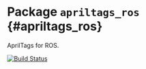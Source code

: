 # Package `apriltags_ros` {#apriltags_ros}

AprilTags for ROS.

[![Build Status](https://api.travis-ci.org/RIVeR-Lab/apriltags_ros.png)](https://travis-ci.org/RIVeR-Lab/apriltags_ros)

<move-here src='#apriltags_ros-autogenerated'/>
